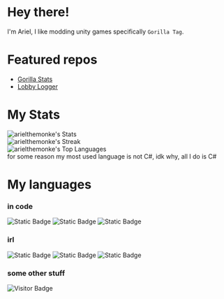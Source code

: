 # Hey there!
I'm Ariel, I like modding unity games specifically `Gorilla Tag`.

# Featured repos
- [Gorilla Stats](https://github.com/arielthemonke/GorillaStats)
- [Lobby Logger](https://github.com/arielthemonke/LobbyLogger)

# My Stats
![arielthemonke's Stats](https://github-readme-stats.vercel.app/api?username=arielthemonke&theme=highcontrast&show_icons=true&hide_border=false&count_private=true)<br/>
![arielthemonke's Streak](https://github-readme-streak-stats.herokuapp.com/?user=arielthemonke&theme=highcontrast&hide_border=false)<br/>
![arielthemonke's Top Languages](https://github-readme-stats.vercel.app/api/top-langs/?username=arielthemonke&theme=highcontrast&show_icons=true&hide_border=false&layout=compact)<br/>
for some reason my most used language is not C#, idk why, all I do is C#<br/>

# My languages
### in code
![Static Badge](https://img.shields.io/badge/C%23-blue)
![Static Badge](https://img.shields.io/badge/.NET-blue?logo=dotnet)
![Static Badge](https://img.shields.io/badge/Python-black?logo=python)
### irl
![Static Badge](https://img.shields.io/badge/Hebrew-blue)
![Static Badge](https://img.shields.io/badge/English-red)
![Static Badge](https://img.shields.io/badge/A%20bit%20of-Arabic-yellow)
### some other stuff
![Visitor Badge](https://komarev.com/ghpvc/?username=arielthemonke&style=flat-square)
